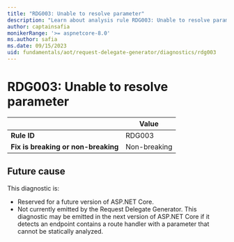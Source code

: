 ```yaml
---
title: "RDG003: Unable to resolve parameter"
description: "Learn about analysis rule RDG003: Unable to resolve parameter"
author: captainsafia
monikerRange: '>= aspnetcore-8.0'
ms.author: safia
ms.date: 09/15/2023
uid: fundamentals/aot/request-delegate-generator/diagnostics/rdg003
---
```

# RDG003: Unable to resolve parameter

| | Value |
|-|-|
| **Rule ID** |RDG003|
| **Fix is breaking or non-breaking** |Non-breaking|

## Future cause

This diagnostic is:

* Reserved for a future version of ASP.NET Core.
* Not currently emitted by the Request Delegate Generator. This diagnostic may be emitted in the next version of ASP.NET Core if it detects an endpoint contains a route handler with a parameter that cannot be statically analyzed.

<!--
## Cause

This diagnostic is emitted by the Request Delegate Generator when an endpoint contains a route handler with a parameter that cannot be statically analyzed.

### Rule description

The Request Delegate Generator runs at compile-time and needs to be able to statically analyze route handlers in an application. This diagnostic is emitted when the 

```razor
var app = WebApplication.Create();

var version = "v1";
var route = $"/{version}/todos";

app.MapGet("/vl/todos", () => Results.Ok([new Todo(1, "Write tests"), new Todo(2, "Fix tests")]));

app.Run();

record Todo(int Id, string Task);
```

## How to fix violations

Declare the route pattern as an inline string literal in the route handler.
```razor
var app = WebApplication.Create();

app.MapGet("/v1/todos", () => Results.Ok([new Todo(1, "Write tests"), new Todo(2, "Fix tests")]));

app.Run();

record Todo(int Id, string Task);
```

## When to suppress warnings

This warning can be safely suppressed. When suppressed, the framework will fallback to generating the request delegate at runtime.
-->